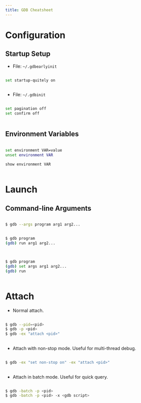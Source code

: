 ```yaml
---
title: GDB Cheatsheet
---
```



# Configuration
## Startup Setup
- File: `~/.gdbearlyinit`
```sh
  
set startup-quitely on
  
```

- File: `~/.gdbinit`
```sh
  
set pagination off
set confirm off
  
```

## Environment Variables
```sh
  
set environment VAR=value
unset environment VAR

show environment VAR
  
```


# Launch
## Command-line Arguments
```sh

$ gdb --args program arg1 arg2...

```

```sh
  
$ gdb program
(gdb) run arg1 arg2...
  
```

```sh
  
$ gdb program
(gdb) set args arg1 arg2...
(gdb) run
  
```


# Attach
- Normal attach.
```sh
  
$ gdb --pid=<pid>
$ gdb -p <pid>
$ gdb -ex "attach <pid>"
  
```

- Attach with non-stop mode. Useful for multi-thread debug.
```sh
  
$ gdb -ex "set non-stop on" -ex "attach <pid>"
  
```

- Attach in batch mode. Useful for quick query.
```sh
  
$ gdb -batch -p <pid>
$ gdb -batch -p <pid> -x <gdb script>
  
```